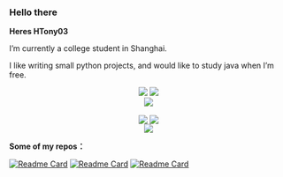 ### Hello there
**Heres HTony03**

I’m currently a college student in Shanghai.

I like writing small python projects, and would like to study java when I’m free.

<!-- https://github.com/badges/shields -->
<p align="center">
<a href="https://github.com/HTony03"><img src="https://img.shields.io/badge/GitHub-HTony03-blue?logo=github" /></a>
<a href="https://space.bilibili.com/522261430"><img src="https://img.shields.io/badge/哔哩哔哩-HTony03-pink?logo=bilibili" /></a>
</br>
<a href="https://wakatime.com/@HTony03"><img src="https://wakatime.com/badge/user/8f65c84d-770a-4537-9977-c872cc0cf190.svg" /></a>
</p>

<p align="center">
  <picture>
    <img align="center" src="https://github-readme-stats.vercel.app/api/top-langs/?username=Htony03&hide_border=true&layout=donut-vertical&langs_count=5&theme=dark">
  </picture>
  <picture>
    <img align="center" src="https://github-readme-stats.vercel.app/api/wakatime?username=htony03&theme=dark&hide_border=true&layout=compact&langs_count=22"/>
  </picture>
</br>

<picture>
  <source
    srcset="https://github-readme-stats.vercel.app/api?username=Htony03&show_icons=true&theme=dark&hide_border=true&number_format=long"
    media="(prefers-color-scheme: dark)"
  />
  <img src="https://github-readme-stats.vercel.app/api?username=HTony03&show_icons=true" />
</picture>
</p>


**Some of my repos：**

[![Readme Card](https://github-readme-stats.vercel.app/api/pin/?username=htony03&repo=miniairways_mod_manager)](https://github.com/HTony03/miniairways_mod_manager)
[![Readme Card](https://github-readme-stats.vercel.app/api/pin/?username=htony03&repo=rail_route_schedule_editor)](https://github.com/HTony03/rail_route_schedule_editor)
[![Readme Card](https://github-readme-stats.vercel.app/api/pin/?username=htony03&repo=nonebot_plugin_github_release_notifier)](https://github.com/Htony03/nonebot_plugin_github_release_notifier)
